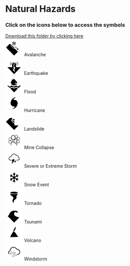 # Natural Hazards<br>
### Click on the icons below to access the symbols<br>
<a href='https://minhaskamal.github.io/DownGit/#/home?url=https://github.com/NAPSG/DHS-Symbol-Server/tree/main/dhs-symbol/assets/icons/Natural%20Hazards/Natural%20Hazards'>Download this folder by clicking here</a><br><a href='https://github.com/NAPSG/DHS-Symbol-Server/raw/main/dhs-symbol/assets/icons/Natural%20Hazards/Natural%20Hazards/icon-IAA.svg'><img src='icon-IAA.svg' width='55'></a> Avalanche<br><a href='https://github.com/NAPSG/DHS-Symbol-Server/raw/main/dhs-symbol/assets/icons/Natural%20Hazards/Natural%20Hazards/icon-IAB.svg'><img src='icon-IAB.svg' width='55'></a> Earthquake<br><a href='https://github.com/NAPSG/DHS-Symbol-Server/raw/main/dhs-symbol/assets/icons/Natural%20Hazards/Natural%20Hazards/icon-IAC.svg'><img src='icon-IAC.svg' width='55'></a> Flood<br><a href='https://github.com/NAPSG/DHS-Symbol-Server/raw/main/dhs-symbol/assets/icons/Natural%20Hazards/Natural%20Hazards/icon-IAD.svg'><img src='icon-IAD.svg' width='55'></a> Hurricane<br><a href='https://github.com/NAPSG/DHS-Symbol-Server/raw/main/dhs-symbol/assets/icons/Natural%20Hazards/Natural%20Hazards/icon-IAE.svg'><img src='icon-IAE.svg' width='55'></a> Landslide<br><a href='https://github.com/NAPSG/DHS-Symbol-Server/raw/main/dhs-symbol/assets/icons/Natural%20Hazards/Natural%20Hazards/icon-IAF.svg'><img src='icon-IAF.svg' width='55'></a> Mine Collapse<br><a href='https://github.com/NAPSG/DHS-Symbol-Server/raw/main/dhs-symbol/assets/icons/Natural%20Hazards/Natural%20Hazards/icon-IAG.svg'><img src='icon-IAG.svg' width='55'></a> Severe or Extreme Storm<br><a href='https://github.com/NAPSG/DHS-Symbol-Server/raw/main/dhs-symbol/assets/icons/Natural%20Hazards/Natural%20Hazards/icon-IAH.svg'><img src='icon-IAH.svg' width='55'></a> Snow Event<br><a href='https://github.com/NAPSG/DHS-Symbol-Server/raw/main/dhs-symbol/assets/icons/Natural%20Hazards/Natural%20Hazards/icon-IAI.svg'><img src='icon-IAI.svg' width='55'></a> Tornado<br><a href='https://github.com/NAPSG/DHS-Symbol-Server/raw/main/dhs-symbol/assets/icons/Natural%20Hazards/Natural%20Hazards/icon-IAJ.svg'><img src='icon-IAJ.svg' width='55'></a> Tsunami<br><a href='https://github.com/NAPSG/DHS-Symbol-Server/raw/main/dhs-symbol/assets/icons/Natural%20Hazards/Natural%20Hazards/icon-IAK.svg'><img src='icon-IAK.svg' width='55'></a> Volcano<br><a href='https://github.com/NAPSG/DHS-Symbol-Server/raw/main/dhs-symbol/assets/icons/Natural%20Hazards/Natural%20Hazards/icon-IAL.svg'><img src='icon-IAL.svg' width='55'></a> Windstorm<br>
